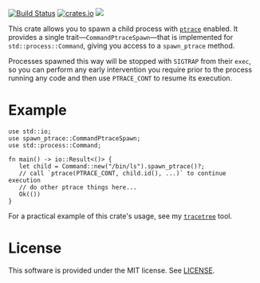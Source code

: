 [![Build Status](https://travis-ci.org/luser/spawn-ptrace.svg?branch=master)](https://travis-ci.org/luser/spawn-ptrace) [![crates.io](https://img.shields.io/crates/v/spawn-ptrace.svg)](https://crates.io/crates/spawn-ptrace) [![](https://docs.rs/spawn-ptrace/badge.svg)](https://docs.rs/spawn-ptrace)

This crate allows you to spawn a child process with [`ptrace`](https://man7.org/linux/man-pages/man2/ptrace.2.html) enabled. It provides a single trait—`CommandPtraceSpawn`—that is implemented for `std::process::Command`, giving you access to a `spawn_ptrace` method.

Processes spawned this way will be stopped with `SIGTRAP` from their `exec`, so you can perform any early intervention you require prior to the process running any code and then use `PTRACE_CONT` to resume its execution.

# Example

```rust,no_run
use std::io;
use spawn_ptrace::CommandPtraceSpawn;
use std::process::Command;

fn main() -> io::Result<()> {
   let child = Command::new("/bin/ls").spawn_ptrace()?;
   // call `ptrace(PTRACE_CONT, child.id(), ...)` to continue execution
   // do other ptrace things here...
   Ok(())
}
```

For a practical example of this crate's usage, see my [`tracetree`](https://github.com/luser/tracetree) tool.

# License

This software is provided under the MIT license. See [LICENSE](LICENSE).
